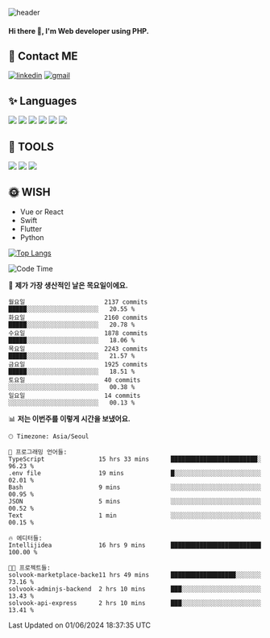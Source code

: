 ![header](https://capsule-render.vercel.app/api?type=waving&color=auto&height=300&section=header&text=Elin&fontSize=90&animation=twinkling)

#### Hi there 👋, I'm <b>Web developer</b> using PHP. ####

<!--
- 🔭 I’m currently working on Uniwill
- 🌱 I’m currently learning Vue or React or Python.
-->

<!---#### I am PHP developer --->

## 💌 Contact ME ###
[<img src='https://img.shields.io/badge/-EunjiKo-%230A66C2?style=flat-square&logo=LinkedIn&logoColor=white' alt='linkedin'>](https://www.linkedin.com/in/https://www.linkedin.com/in/eunji-ko-00a907164//)  [<img src='https://img.shields.io/badge/-einee214%40gmail.com-%23EA4335?style=flat-square&logo=Gmail&logoColor=white' alt='gmail'>](einee214@gmail.com)  


## ✨ Languages
<img src='https://img.shields.io/badge/-PHP-%23777BB4?style=for-the-badge&logo=PHP&logoColor=white'> <img src='https://img.shields.io/badge/-Laravel-%23FF2D20?style=for-the-badge&logo=Laravel&logoColor=white'> <img src='https://img.shields.io/badge/Jquery-%230769AD?style=for-the-badge&logo=Jquery&logoColor=white'> <img src='https://img.shields.io/badge/CSS3-%231572B6?style=for-the-badge&logo=CSS3&logoColor=white'> <img src='https://img.shields.io/badge/Bootstrap-%237952B3?style=for-the-badge&logo=Bootstrap&logoColor=white' > <img src='https://img.shields.io/badge/MySQL-%234479A1?style=for-the-badge&logo=MySQL&logoColor=white' >

## 🌷 TOOLS
<img src='https://img.shields.io/badge/PHPSTORM-%23000000?style=for-the-badge&logo=PhpStorm&logoColor=white' > <img src='https://img.shields.io/badge/GitLab-%23FCA121?style=for-the-badge&logo=GitLab&logoColor=white' > <img src='https://img.shields.io/badge/GitHub-%23181717?style=for-the-badge&logo=GitHub&logoColor=white'>


## 🌞 WISH
- Vue or React
- Swift
- Flutter
- Python


[![Top Langs](https://github-readme-stats.vercel.app/api/top-langs/?username=ein214&layout=compact)](https://github.com/anuraghazra/github-readme-stats)

<!--START_SECTION:waka-->
![Code Time](http://img.shields.io/badge/Code%20Time-3%2C538%20hrs%2034%20mins-blue)

📅 **제가 가장 생산적인 날은 목요일이에요.** 

```text
월요일                      2137 commits        █████░░░░░░░░░░░░░░░░░░░░   20.55 % 
화요일                      2160 commits        █████░░░░░░░░░░░░░░░░░░░░   20.78 % 
수요일                      1878 commits        █████░░░░░░░░░░░░░░░░░░░░   18.06 % 
목요일                      2243 commits        █████░░░░░░░░░░░░░░░░░░░░   21.57 % 
금요일                      1925 commits        █████░░░░░░░░░░░░░░░░░░░░   18.51 % 
토요일                      40 commits          ░░░░░░░░░░░░░░░░░░░░░░░░░   00.38 % 
일요일                      14 commits          ░░░░░░░░░░░░░░░░░░░░░░░░░   00.13 % 
```


📊 **저는 이번주를 이렇게 시간을 보냈어요.** 

```text
🕑︎ Timezone: Asia/Seoul

💬 프로그래밍 언어들: 
TypeScript               15 hrs 33 mins      ████████████████████████░   96.23 % 
.env file                19 mins             █░░░░░░░░░░░░░░░░░░░░░░░░   02.01 % 
Bash                     9 mins              ░░░░░░░░░░░░░░░░░░░░░░░░░   00.95 % 
JSON                     5 mins              ░░░░░░░░░░░░░░░░░░░░░░░░░   00.52 % 
Text                     1 min               ░░░░░░░░░░░░░░░░░░░░░░░░░   00.15 % 

🔥 에디터들: 
Intellijidea             16 hrs 9 mins       █████████████████████████   100.00 % 

🐱‍💻 프로젝트들: 
solvook-marketplace-backe11 hrs 49 mins      ██████████████████░░░░░░░   73.16 % 
solvook-adminjs-backend  2 hrs 10 mins       ███░░░░░░░░░░░░░░░░░░░░░░   13.43 % 
solvook-api-express      2 hrs 10 mins       ███░░░░░░░░░░░░░░░░░░░░░░   13.41 % 
```


 Last Updated on 01/06/2024 18:37:35 UTC
<!--END_SECTION:waka-->

<!---![GitHub stats](https://github-readme-stats.vercel.app/api?username=ein214&show_icons=true&theme=dracula)  --->



